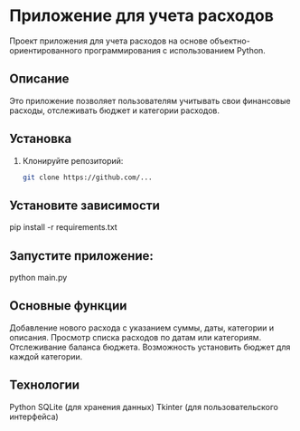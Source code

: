 # Приложение для учета расходов

Проект приложения для учета расходов на основе объектно-ориентированного программирования с использованием Python.

## Описание

Это приложение позволяет пользователям учитывать свои финансовые расходы, отслеживать бюджет и категории расходов.

## Установка

1. Клонируйте репозиторий:

   ```bash
   git clone https://github.com/...

## Установите зависимости

pip install -r requirements.txt

## Запустите приложение:

python main.py


## Основные функции
Добавление нового расхода с указанием суммы, даты, категории и описания.
Просмотр списка расходов по датам или категориям.
Отслеживание баланса бюджета.
Возможность установить бюджет для каждой категории.

## Технологии
Python
SQLite (для хранения данных)
Tkinter (для пользовательского интерфейса)
